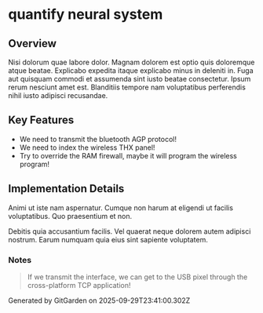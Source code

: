 # quantify neural system

## Overview
Nisi dolorum quae labore dolor. Magnam dolorem est optio quis doloremque atque beatae. Explicabo expedita itaque explicabo minus in deleniti in. Fuga aut quisquam commodi et assumenda sint iusto beatae consectetur. Ipsum rerum nesciunt amet est. Blanditiis tempore nam voluptatibus perferendis nihil iusto adipisci recusandae.

## Key Features
- We need to transmit the bluetooth AGP protocol!
- We need to index the wireless THX panel!
- Try to override the RAM firewall, maybe it will program the wireless program!

## Implementation Details
Animi ut iste nam aspernatur. Cumque non harum at eligendi ut facilis voluptatibus. Quo praesentium et non.
 Debitis quia accusantium facilis. Vel quaerat neque dolorem autem adipisci nostrum. Earum numquam quia eius sint sapiente voluptatem.

### Notes
> If we transmit the interface, we can get to the USB pixel through the cross-platform TCP application!

Generated by GitGarden on 2025-09-29T23:41:00.302Z